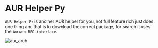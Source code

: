 # AUR Helper Py

`AUR Helper Py` is another AUR helper for you, not full feature rich just does one thing and that is to download the correct package, for search it uses the `Aurweb RPC interface`.

![aur_arch](https://raw.githubusercontent.com/surajkareppagol/assets-for-projects/main/aur_arch.gif)
